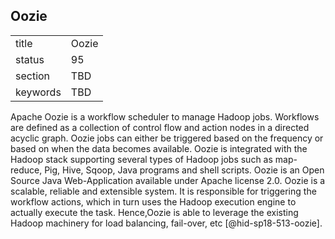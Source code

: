 ## Oozie


|          |       |
| -------- | ----- |
| title    | Oozie |
| status   | 95    |
| section  | TBD   |
| keywords | TBD   |




Apache Oozie is a workflow scheduler to manage Hadoop jobs. Workflows
are defined as a collection of control flow and action nodes in a
directed acyclic graph. Oozie jobs can either be triggered based on the
frequency or based on when the data becomes available. Oozie is
integrated with the Hadoop stack supporting several types of Hadoop jobs
such as map-reduce, Pig, Hive, Sqoop, Java programs and shell scripts.
Oozie is an Open Source Java Web-Application available under Apache
license 2.0. Oozie is a scalable, reliable and extensible system. It is
responsible for triggering the workflow actions, which in turn uses the
Hadoop execution engine to actually execute the task. Hence,Oozie is
able to leverage the existing Hadoop machinery for load balancing,
fail-over, etc [@hid-sp18-513-oozie].

